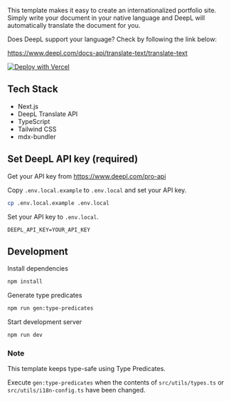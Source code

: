 This template makes it easy to create an internationalized portfolio site. Simply write your document in your native language and DeepL will automatically translate the document for you.

Does DeepL support your language? Check by following the link below:

https://www.deepl.com/docs-api/translate-text/translate-text

[![Deploy with Vercel](https://vercel.com/button)](https://vercel.com/new/clone?repository-url=https%3A%2F%2Fgithub.com%2Fkimizuy%2Fnext-i18n-deepl-portfolio-template%2F)

## Tech Stack
- Next.js
- DeepL Translate API
- TypeScript
- Tailwind CSS
- mdx-bundler

## Set DeepL API key (required)

Get your API key from https://www.deepl.com/pro-api

Copy `.env.local.example` to `.env.local` and set your API key.

```bash
cp .env.local.example .env.local
```

Set your API key to `.env.local`.

```bash:.env.local
DEEPL_API_KEY=YOUR_API_KEY
```

## Development

Install dependencies

```bash
npm install
```

Generate type predicates

```bash
npm run gen:type-predicates
```

Start development server

```bash
npm run dev
```

### Note

This template keeps type-safe using Type Predicates.

Execute `gen:type-predicates` when the contents of `src/utils/types.ts` or `src/utils/i18n-config.ts` have been changed.

